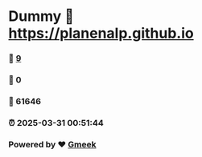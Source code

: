 # Dummy :link: https://planenalp.github.io 
### :page_facing_up: [9](https://planenalp.github.io/tag.html) 
### :speech_balloon: 0 
### :hibiscus: 61646 
### :alarm_clock: 2025-03-31 00:51:44 
### Powered by :heart: [Gmeek](https://github.com/Meekdai/Gmeek)
